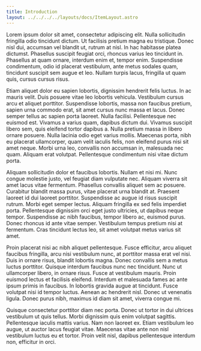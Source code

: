 ```yaml
---
title: Introduction
layout: ../../../../layouts/docs/ItemLayout.astro
---
```


Lorem ipsum dolor sit amet, consectetur adipiscing elit. Nulla sollicitudin fringilla odio tincidunt dictum. Ut facilisis pretium magna eu tristique. Donec nisl dui, accumsan vel blandit ut, rutrum at nisl. In hac habitasse platea dictumst. Phasellus suscipit feugiat orci, rhoncus varius leo tincidunt in. Phasellus at quam ornare, interdum enim et, tempor enim. Suspendisse condimentum, odio id placerat vestibulum, ante metus sodales quam, tincidunt suscipit sem augue et leo. Nullam turpis lacus, fringilla ut quam quis, cursus cursus risus.

Etiam aliquet dolor eu sapien lobortis, dignissim hendrerit felis luctus. In ac mauris velit. Duis posuere vitae leo lobortis vehicula. Vestibulum cursus arcu et aliquet porttitor. Suspendisse lobortis, massa non faucibus pretium, sapien urna commodo erat, sit amet cursus nunc massa et lacus. Donec semper tellus ac sapien porta laoreet. Nulla facilisi. Pellentesque nec euismod est. Vivamus a varius quam, dapibus dictum dui. Vivamus suscipit libero sem, quis eleifend tortor dapibus a. Nulla pretium massa in libero ornare posuere. Nulla lacinia odio eget varius mollis. Maecenas porta, nibh eu placerat ullamcorper, quam velit iaculis felis, non eleifend purus nisi sit amet neque. Morbi urna leo, convallis non accumsan in, malesuada nec quam. Aliquam erat volutpat. Pellentesque condimentum nisi vitae dictum porta.

Aliquam sollicitudin dolor et faucibus lobortis. Nullam et nisi mi. Nunc congue molestie justo, vel feugiat diam vulputate nec. Aliquam viverra sit amet lacus vitae fermentum. Phasellus convallis aliquet sem ac posuere. Curabitur blandit massa purus, vitae placerat urna blandit at. Praesent laoreet id dui laoreet porttitor. Suspendisse ac augue id risus suscipit rutrum. Morbi eget semper lectus. Aliquam fringilla ex sed felis imperdiet porta. Pellentesque dignissim orci eget justo ultricies, ut dapibus neque tempor. Suspendisse ac nibh faucibus, tempor libero ac, euismod purus. Donec rhoncus id ante vitae semper. Vestibulum tempus pretium nisi at fermentum. Cras tincidunt lectus leo, sit amet volutpat metus varius sit amet.

Proin placerat nisi ac nibh aliquet pellentesque. Fusce efficitur, arcu aliquet faucibus fringilla, arcu nisi vestibulum nunc, at porttitor massa erat vel nisi. Duis in ornare risus, blandit lobortis magna. Donec convallis sem a metus luctus porttitor. Quisque interdum faucibus nunc nec tincidunt. Nunc ut ullamcorper libero, in ornare risus. Fusce at vestibulum mauris. Proin euismod lectus et facilisis eleifend. Interdum et malesuada fames ac ante ipsum primis in faucibus. In lobortis gravida augue at tincidunt. Fusce volutpat nisi id tempor luctus. Aenean ac hendrerit nisl. Donec ut venenatis ligula. Donec purus nibh, maximus id diam sit amet, viverra congue mi.

Quisque consectetur porttitor diam nec porta. Donec ut tortor in dui ultrices vestibulum ut quis tellus. Morbi dignissim quis enim volutpat sagittis. Pellentesque iaculis mattis varius. Nam non laoreet ex. Etiam vestibulum leo augue, ut auctor lacus feugiat vitae. Maecenas vitae ante non nisl vestibulum luctus eu et tortor. Proin velit nisl, dapibus pellentesque interdum non, efficitur in orci.
